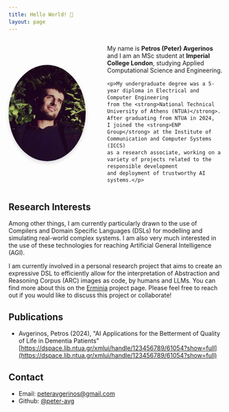 ```yaml
---
title: Hello World! 👋 
layout: page
---
```


<div style="display: flex; align-items: center; gap: 30px; flex-wrap: wrap;">

  <div style="flex: 0 0 200px;">
    <img src="assets/me.jpg" alt="Peter Avgerinos" 
         style="width: 180px; border-radius: 50%; box-shadow: 0 4px 8px rgba(0,0,0,0.15);">
  </div>

  <div style="flex: 1; min-width: 250px;">
    <p>My name is <strong>Petros (Peter) Avgerinos</strong> and I am an MSc student at 
    <strong>Imperial College London</strong>, studying Applied Computational Science and Engineering.</p>

    <p>My undergraduate degree was a 5-year diploma in Electrical and Computer Engineering 
    from the <strong>National Technical University of Athens (NTUA)</strong>. After graduating from NTUA in 2024, 
    I joined the <strong>ENP Group</strong> at the Institute of Communication and Computer Systems (ICCS) 
    as a research associate, working on a variety of projects related to the responsible development 
    and deployment of trustworthy AI systems.</p>
  </div>

</div>

## Research Interests

Among other things, I am currently particularly drawn to the use of Compilers and  Domain
Specific Languages (DSLs) for modelling and simulating real-world complex systems.
I am also very much interested in the use of these technologies for reaching Artificial General Intelligence (AGI).

I am currently involved in a personal research project that aims to create an expressive 
DSL to efficiently allow for the interpretation of Abstraction and Reasoning Corpus (ARC) images as code, 
by humans and LLMs. You can find more about this on the [Erminia](./ermnia.md) project page.
Please feel free to reach out if you would like to discuss this project or collaborate!

## Publications

- Avgerinos, Petros (2024), "AI Applications for the Betterment of Quality of Life in Dementia Patients" [https://dspace.lib.ntua.gr/xmlui/handle/123456789/61054?show=full](https://dspace.lib.ntua.gr/xmlui/handle/123456789/61054?show=full)

## Contact

- Email: [peteravgerinos@gmail.com](mailto:)
- Github: [@peter-avg](https://github.com/peter-avg)
